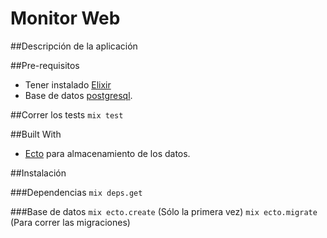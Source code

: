 # Monitor Web #

##Descripción de la aplicación

##Pre-requisitos
* Tener instalado [Elixir](https://elixir-lang.org/)
* Base de datos [postgresql](https://www.postgresql.org/).

##Correr los tests
`mix test`

##Built With
* [Ecto](https://hexdocs.pm/ecto/Ecto.html) para almacenamiento de los datos.

##Instalación

###Dependencias
`mix deps.get`

###Base de datos
`mix ecto.create` (Sólo la primera vez)
`mix ecto.migrate` (Para correr las migraciones)
